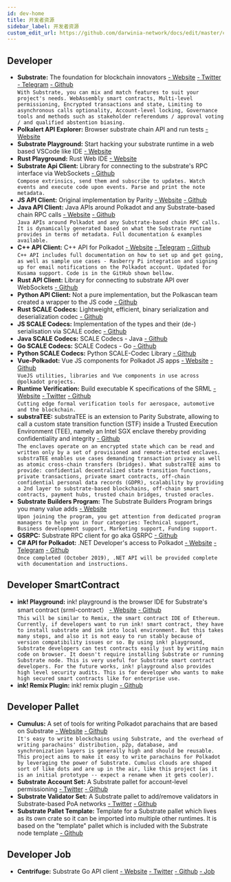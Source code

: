 ```yaml
---
id: dev-home
title: 开发者资源
sidebar_label: 开发者资源
custom_edit_url: https://github.com/darwinia-network/docs/edit/master/content/zh-CN/dev-home.md
---
```

## Developer
- **Substrate:** The foundation for blockchain innovators [- Website](https://www.parity.io/substrate/) [- Twitter](https://twitter.com/ParityTech) [- Telegram](https://t.me/parity_technologies) [- Github](https://github.com/paritytech/substrate)  
```With Substrate, you can mix and match features to suit your project's needs. WebAssembly smart contracts, Multi-level permissioning, Encrypted transactions and state, Limiting to asynchronous calls optionality, Account-level locking, Governance tools and methods such as stakeholder referendums / approval voting / and qualified abstention biasing.```
- **Polkalert API Explorer:** Browser substrate chain API and run tests [- Website](https://apiexplorer.polkalert.com/)
- **Substrate Playground:** Start hacking your substrate runtime in a web based VSCode like IDE [- Website](https://playground.substrate.dev/)
- **Rust Playground:** Rust Web IDE [- Website](https://play.rust-lang.org/)
- **Substrate Api Client:** Library for connecting to the substrate's RPC interface via WebSockets [- Github](https://github.com/scs/substrate-api-client)  
```Compose extrinsics, send them and subscribe to updates. Watch events and execute code upon events. Parse and print the note metadata.```
- **JS API Client:** Original implementation by Parity [- Website](https://polkadot.js.org/api/) [- Github](https://github.com/polkadot-js/api)
- **Java API Client:** Java APIs around Polkadot and any Substrate-based chain RPC calls [- Website](https://polkadot-java.github.io/) [- Github](https://github.com/polkadot-java/api)  
```Java APIs around Polkadot and any Substrate-based chain RPC calls. It is dynamically generated based on what the Substrate runtime provides in terms of metadata. Full documentation & examples available.```
- **C++ API Client:** C++ API for Polkadot [- Website](https://usetech.com/blockchain.html) [- Telegram](https://t.me/USETECHBlockchain) [- Github](https://github.com/usetech-llc/polkadot_api_cpp/)  
```C++ API includes full documentation on how to set up and get going, as well as sample use cases - Rasberry Pi integration and signing up for email notifications on the Polkadot account. Updated for Kusama support. Code is in the GitHub shown bellow.```
- **Rust API Client:** Library for connecting to substrate API over WebSockets [- Github](https://github.com/scs/substrate-api-client)
- **Python API Client:** Not a pure implementation, but the Polkascan team created a wrapper to the JS code [- Github](https://github.com/polkascan/polkascan-pre-harvester)
- **Rust SCALE Codecs:** Lightweight, efficient, binary serialization and deserialization codec [- Github](https://github.com/paritytech/parity-scale-codec)
-  **JS SCALE Codecs:** Implementation of the types and their (de-) serialisation via SCALE codec [- Github](https://github.com/polkadot-js/api/tree/master/packages/types)
- **Java SCALE Codecs:** SCALE Codecs - Java [- Github](https://github.com/polkadot-java/api/tree/master/packages/src/main/java/org/polkadot/types)
- **Go SCALE Codecs:** SCALE Codecs - Go [- Github](https://github.com/Joystream/parity-codec-go)
- **Python SCALE Codecs:** Python SCALE-Codec Library [- Github](https://github.com/polkascan/py-scale-codec)
- **Vue-Polkadot:** Vue JS components for Polkadot JS apps [- Website](https://vue-polkadot.js.org/) [- Github](https://github.com/vue-polkadot)  
```VueJS utilities, libraries and Vue components in use across @polkadot projects.```
- **Runtime Verification:** Build executable K specifications of the SRML [- Website](https://runtimeverification.com/) [- Twitter](https://twitter.com/rv_inc) [- Github](https://github.com/runtimeverification/polkadot-verification)  
```Cutting edge formal verification tools for aerospace, automotive and the blockchain.```
- **substraTEE:** substraTEE is an extension to Parity Substrate, allowing to call a custom state transition function (STF) inside a Trusted Execution Environment (TEE), namely an Intel SGX enclave thereby providing confidentiality and integrity [- Github](https://github.com/scs/substraTEE)  
```The enclaves operate on an encrypted state which can be read and written only by a set of provisioned and remote-attested enclaves. substraTEE enables use cases demanding transaction privacy as well as atomic cross-chain transfers (bridges). What substraTEE aims to provide: confidential decentralized state transition functions, private transactions, private smart contracts, off-chain confidential personal data records (GDPR), scalability by providing a 2nd layer to substrate-based blockchains, off-chain smart contracts, payment hubs, trusted chain bridges, trusted oracles.```
- **Substrate Builders Program:** The Substrate Builders Program brings you many value adds [- Website](https://builders.parity.io/)  
```Upon joining the program, you get attention from dedicated program managers to help you in four categories: Technical support, Business development support, Marketing support, Funding support.```
- **GSRPC:** Substrate RPC client for go aka GSRPC [- Github](https://github.com/centrifuge/go-substrate-rpc-client/)
- **C# API for Polkadot:** .NET Developer's access to Polkadot [- Website](https://usetech.com/blockchain.html) [- Telegram](https://t.me/USETECHBlockchain) [- Github](https://github.com/usetech-llc/polkadot_api_dotnet)  
```Once completed (October 2019), .NET API will be provided complete with documentation and instructions.```

## Developer SmartContract
- **ink! Playground:** ink! playground is the browser IDE for Substrate's smart contract (srml-contract） [- Website](https://ink-playground.com/) [- Github](https://github.com/staketechnologies/ink-playground)  
```This will be similar to Remix, the smart contract IDE of Ethereum. Currently, if developers want to run ink! smart contract, they have to install substrate and ink into local environment. But this takes many steps, and also it is not easy to run stably because of version compatibility issues or so. By using ink! playground, Substrate developers can test contracts easily just by writing main code on browser. It doesn't require installing Substrate or running Substrate node. This is very useful for Substrate smart contract developers. For the future works, ink! playground also provides high level security audits. This is for developer who wants to make high secured smart contracts like for enterprise use.```
- **ink! Remix Plugin:** ink! remix plugin [- Github](https://github.com/blockchain-it-hr/ink-remix-plugin)

## Developer Pallet
- **Cumulus:** A set of tools for writing Polkadot parachains that are based on Substrate [- Website](https://wiki.polkadot.network/docs/en/build-cumulus) [- Github](https://github.com/paritytech/cumulus)  
```It's easy to write blockchains using Substrate, and the overhead of writing parachains' distribution, p2p, database, and synchronization layers is generally high and should be reusable. This project aims to make it easy to write parachains for Polkadot by leveraging the power of Substrate. Cumulus clouds are shaped sort of like dots and are up in the air, like this project (as it is an initial prototype -- expect a rename when it gets cooler).```
- **Substrate Account Set:** A Substrate pallet for account-level permissioning [- Twitter](https://twitter.com/gautamdhameja) [- Github](https://github.com/gautamdhameja/substrate-account-set/)
- **Substrate Validator Set:** A Substrate pallet to add/remove validators in Substrate-based PoA networks [- Twitter](https://twitter.com/gautamdhameja) [- Github](https://github.com/gautamdhameja/substrate-validator-set/)
- **Substrate Pallet Template:** Template for a Substrate pallet which lives as its own crate so it can be imported into multiple other runtimes. It is based on the "template" pallet which is included with the Substrate node template [- Github](https://github.com/substrate-developer-hub/substrate-pallet-template)

## Developer Job
- **Centrifuge:** Substrate Go API client [- Website](https://centrifuge.io/) [- Twitter](https://twitter.com/centrifuge) [- Github](https://github.com/centrifuge/) [- Job](https://centrifuge.breezy.hr/)